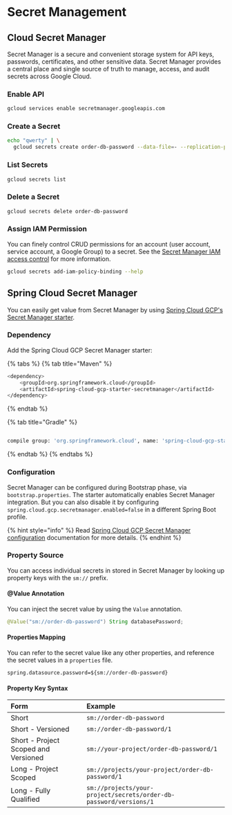 # Secret Management

## Cloud Secret Manager

Secret Manager is a secure and convenient storage system for API keys, passwords, certificates, and other sensitive data. Secret Manager provides a central place and single source of truth to manage, access, and audit secrets across Google Cloud.

### Enable API

```bash
gcloud services enable secretmanager.googleapis.com
```

### Create a Secret

```bash
echo "qwerty" | \
  gcloud secrets create order-db-password --data-file=- --replication-policy=automatic
```

### List Secrets

```bash
gcloud secrets list
```

### Delete a Secret

```bash
gcloud secrets delete order-db-password
```

### Assign IAM Permission

You can finely control CRUD permissions for an account \(user account, service account, a Google Group\) to a secret.  See the [Secret Manager IAM access control](https://cloud.google.com/secret-manager/docs/access-control) for more information. 

```bash
gcloud secrets add-iam-policy-binding --help
```

## Spring Cloud Secret Manager

You can easily get value from Secret Manager by using [Spring Cloud GCP's Secret Manager starter](https://cloud.spring.io/spring-cloud-static/spring-cloud-gcp/1.2.3.RELEASE/reference/html/#secret-manager).

### Dependency

Add the Spring Cloud GCP Secret Manager starter:

{% tabs %}
{% tab title="Maven" %}
```bash
<dependency>
    <groupId>org.springframework.cloud</groupId>
    <artifactId>spring-cloud-gcp-starter-secretmanager</artifactId>
</dependency>
```
{% endtab %}

{% tab title="Gradle" %}
```bash

compile group: 'org.springframework.cloud', name: 'spring-cloud-gcp-starter-secretmanager'
```
{% endtab %}
{% endtabs %}

### Configuration

Secret Manager can be configured during Bootstrap phase, via `bootstrap.properties`. The starter automatically enables Secret Manager integration. But you can also disable it by configuring `spring.cloud.gcp.secretmanager.enabled=false` in a different Spring Boot profile.

{% hint style="info" %}
Read [Spring Cloud GCP Secret Manager configuration](https://cloud.spring.io/spring-cloud-static/spring-cloud-gcp/1.2.3.RELEASE/reference/html/#configuration-10) documentation for more details.
{% endhint %}

### Property Source

You can access individual secrets in stored in Secret Manager by looking up property keys with the `sm://` prefix.

#### @Value Annotation

You can inject the secret value by using the `Value` annotation.

```java
@Value("sm://order-db-password") String databasePassword;
```

#### Properties Mapping

You can refer to the secret value like any other properties, and reference the secret values in a `properties` file.

```text
spring.datasource.password=${sm://order-db-password}
```

#### Property Key Syntax

| Form | Example |
| :--- | :--- |
| Short | `sm://order-db-password` |
| Short - Versioned | `sm://order-db-password/1` |
| Short - Project Scoped and Versioned | `sm://your-project/order-db-password/1` |
| Long - Project Scoped | `sm://projects/your-project/order-db-password/1` |
| Long - Fully Qualified | `sm://projects/your-project/secrets/order-db-password/versions/1` |

